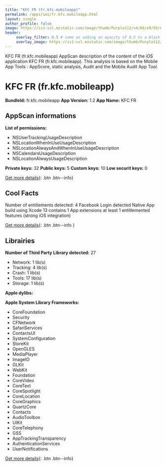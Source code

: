 ```yaml
---
title: "KFC FR (fr.kfc.mobileapp)"
permalink: /apps/ios/fr.kfc.mobileapp.html
layout: single
author_profile: false
image: https://is1-ssl.mzstatic.com/image/thumb/Purple112/v4/68/e9/93/68e99376-1abe-1707-9279-3338c38d39ad/AppIcon-0-0-1x_U007emarketing-0-0-0-7-0-0-sRGB-0-0-0-GLES2_U002c0-512MB-85-220-0-0.png/512x512bb.jpg
header: 
     overlay_filter: 0.5 # same as adding an opacity of 0.5 to a black background
     overlay_image: https://is1-ssl.mzstatic.com/image/thumb/Purple112/v4/68/e9/93/68e99376-1abe-1707-9279-3338c38d39ad/AppIcon-0-0-1x_U007emarketing-0-0-0-7-0-0-sRGB-0-0-0-GLES2_U002c0-512MB-85-220-0-0.png/512x512bb.jpg
---
```

KFC FR (fr.kfc.mobileapp) AppScan description of the content of the iOS application KFC FR (fr.kfc.mobileapp). This analysis is based on the Mobile App Tools : AppScore, static analysis, Audit and the Mobile Audit App Tool.

# KFC FR (fr.kfc.mobileapp)

**BundleId:** fr.kfc.mobileapp
**App Version:** 1.2
**App Name:** KFC FR


## AppScan informations 

**List of permissions:** 
- NSUserTrackingUsageDescription
- NSLocationWhenInUseUsageDescription
- NSLocationAlwaysAndWhenInUseUsageDescription
- NSCalendarsUsageDescription
- NSLocationAlwaysUsageDescription
  
  
**Private keys:** 32
**Public keys:** 5
**Custom keys:** 10
**Low securit keys:** 0
  
[Get more details](/pricing.html){: .btn .btn--info}

## Cool Facts

Number of entitlements detected: 4
Facebook Login detected
Native App
build using Xcode 13
contains 1 App extensions
at least 1 entitlemented features (strong iOS integration)
  
[Get more details](/pricing.html){: .btn .btn--info }

## Librairies 
**Number of Third Party Library detected:** 27
- Network: 1 lib(s)
- Tracking: 4 lib(s)
- Crash: 1 lib(s)
- Tools: 17 lib(s)
- Storage: 1 lib(s)


**Apple dylibs:**


**Apple System Library Frameworks:**
- CoreFoundation
- Security
- CFNetwork
- SafariServices
- ContactsUI
- SystemConfiguration
- StoreKit
- OpenGLES
- MediaPlayer
- ImageIO
- GLKit
- WebKit
- Foundation
- CoreVideo
- CoreText
- CoreSpotlight
- CoreLocation
- CoreGraphics
- QuartzCore
- Contacts
- AudioToolbox
- UIKit
- CoreTelephony
- GSS
- AppTrackingTransparency
- AuthenticationServices
- UserNotifications


  
[Get more details](/pricing.html){: .btn .btn--info}

